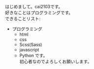 はじめまして。cai2103です。  
好きなことはプログラミングです。  
できることリスト:
- プログラミング
  - html
  - css
  - Scss(Sass)
  - javascript
  - Python
です。  
初心者なのでよろしくお願いします。
<!---
cai2103/cai2103 is a ✨ special ✨ repository because its `README.md` (this file) appears on your GitHub profile.
You can click the Preview link to take a look at your changes.
--->
